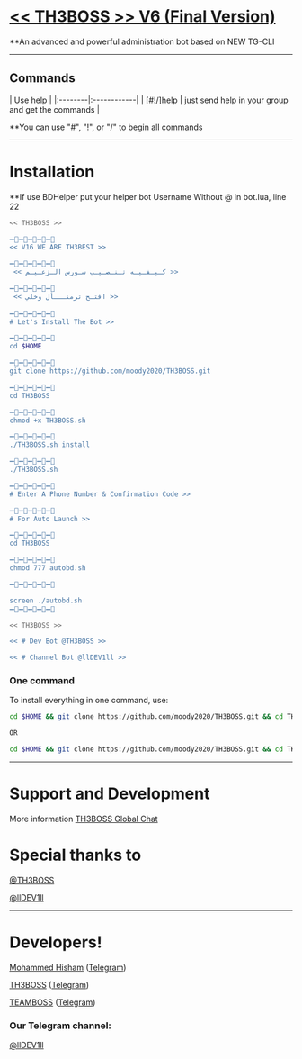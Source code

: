 # [<< TH3BOSS >> V6 (Final Version)](https://telegram.me/llDEV1ll)

**An advanced and powerful administration bot based on NEW TG-CLI


* * *

## Commands

| Use help |
|:--------|:------------|
| [#!/]help | just send help in your group and get the commands |

**You can use "#", "!", or "/" to begin all commands

* * *

# Installation

**If use BDHelper put your helper bot Username Without @ in bot.lua, line 22

```sh
<< TH3BOSS >>

➖🔸➖🔹➖🔸➖🔹➖🔸
<< V16 WE ARE TH3BEST >>

➖🔸➖🔹➖🔸➖🔹➖🔸
 << كـيـفـيـه تـنـصـيـب سـورس الـزعـيـم >>

➖🔸➖🔹➖🔸➖🔹➖🔸
 << افتـح ترمنـــأل وخلي >>
   
➖🔸➖🔹➖🔸➖🔹➖🔸
# Let's Install The Bot >>

➖🔸➖🔹➖🔸➖🔹➖🔸
cd $HOME

➖🔸➖🔹➖🔸➖🔹➖🔸
git clone https://github.com/moody2020/TH3BOSS.git

➖🔸➖🔹➖🔸➖🔹➖🔸
cd TH3BOSS

➖🔸➖🔹➖🔸➖🔹➖🔸
chmod +x TH3BOSS.sh

➖🔸➖🔹➖🔸➖🔹➖🔸
./TH3BOSS.sh install

➖🔸➖🔹➖🔸➖🔹➖🔸
./TH3BOSS.sh 

➖🔸➖🔹➖🔸➖🔹➖🔸
# Enter A Phone Number & Confirmation Code >>

➖🔸➖🔹➖🔸➖🔹➖🔸
# For Auto Launch >>

➖🔸➖🔹➖🔸➖🔹➖🔸
cd TH3BOSS

➖🔸➖🔹➖🔸➖🔹➖🔸
chmod 777 autobd.sh

➖🔸➖🔹➖🔸➖🔹➖🔸

screen ./autobd.sh
➖🔸➖🔹➖🔸➖🔹➖🔸

<< TH3BOSS >>

<< # Dev Bot @TH3BOSS >>

<< # Channel Bot @llDEV1ll >>
```
### One command
To install everything in one command, use:
```sh
cd $HOME && git clone https://github.com/moody2020/TH3BOSS.git && cd TH3BOSS && chmod +x TH3BOSS.sh && ./TH3BOSS.sh install && ./TH3BOSS.sh

OR

cd $HOME && git clone https://github.com/moody2020/TH3BOSS.git && cd TH3BOSS && chmod +x TH3BOSS.sh && ./TH3BOSS.sh install && chmod 777 autobd.sh && screen ./autobd.sh
```

* * *

# Support and Development

More information [TH3BOSS Global Chat](https://t.me/joinchat/A5_fO0OPsbgbb_99AkUgWQ)

# Special thanks to
[@TH3BOSS](https://telegram.me/TH3BOSS)

[@llDEV1ll](https://telegram.me/llDEV1ll)

* * *

# Developers!

[Mohammed Hisham](https://github.com/moody2020) ([Telegram](https://telegram.me/TH3BOSS))

[TH3BOSS](https://github.com/moody2020) ([Telegram](https://telegram.me/TH3BOSS))

[TEAMBOSS](https://github.com/moody2020) ([Telegram](https://telegram.me/llDEV1ll))


### Our Telegram channel:

[@llDEV1ll](https://telegram.me/llDEV1ll)
